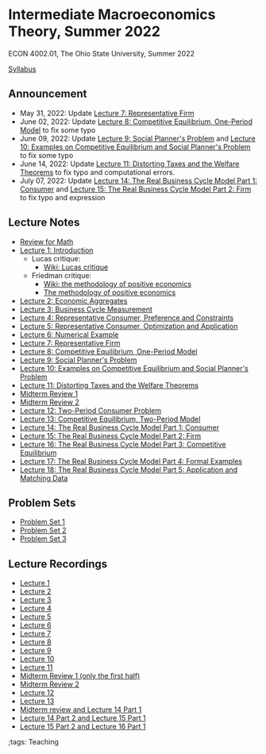# Intermediate Macroeconomics Theory, Summer 2022

ECON 4002.01, The Ohio State University, Summer 2022

[Syllabus](pdf/IntermediateMacroSummer2022/syllabus/Final/syllabus.pdf)

## Announcement

- May 31, 2022: Update [Lecture 7: Representative Firm](pdf/IntermediateMacroSummer2022/Lecture_07/Final/Lecture_07.pdf)
- June 02, 2022: Update [Lecture 8: Competitive Equilibrium, One-Period Model](pdf/IntermediateMacroSummer2022/Lecture_08/Final/Lecture_08.pdf) to fix some typo
- June 09, 2022: Update
    [Lecture 9: Social Planner's Problem](pdf/IntermediateMacroSummer2022/Lecture_09/Final/Lecture_09.pdf)
    and
    [Lecture 10: Examples on Competitive Equilibrium and Social Planner's Problem](pdf/IntermediateMacroSummer2022/Lecture_10/Final/Lecture_10.pdf)
    to fix some typo
- June 14, 2022: Update
    [Lecture 11: Distorting Taxes and the Welfare Theorems](pdf/IntermediateMacroSummer2022/Lecture_11/Final/Lecture_11.pdf)
    to fix typo and computational errors.
- July 07, 2022: Update [Lecture 14: The Real Business Cycle Model Part 1: Consumer](pdf/IntermediateMacroSummer2022/Lecture_14/Final/Lecture_14.pdf) and [Lecture 15: The Real Business Cycle Model Part 2: Firm](pdf/IntermediateMacroSummer2022/Lecture_15/Final/Lecture_15.pdf) to fix typo and expression

## Lecture Notes

- [Review for Math](pdf/IntermediateMacroSummer2022/math/Final/math.pdf)
- [Lecture 1: Introduction](pdf/IntermediateMacroSummer2022/Lecture_01/Final/Lecture_01.pdf)
    - Lucas critique:
        - [Wiki: Lucas critique](https://en.wikipedia.org/wiki/Lucas_critique)
    - Friedman critique:
        - [Wiki: the methodology of positive economics](https://en.wikipedia.org/wiki/Essays_in_Positive_Economics#The_Methodology_of_Positive_Economics)
        - [The methodology of positive economics](https://books.google.com/books?hl=en&lr=&id=NqNGaJBahWoC&oi=fnd&pg=PA180&dq=The+Methodology+of+Positive+Economics&ots=gLKnEx_kWX&sig=nWfE1bFegyceirvT_tWEEJzJtoU#v=onepage&q=The%20Methodology%20of%20Positive%20Economics&f=false)
- [Lecture 2: Economic Aggregates](pdf/IntermediateMacroSummer2022/Lecture_02/Final/Lecture_02.pdf)
- [Lecture 3: Business Cycle Measurement](pdf/IntermediateMacroSummer2022/Lecture_03/Final/Lecture_03.pdf)
- [Lecture 4: Representative Consumer, Preference and Constraints](pdf/IntermediateMacroSummer2022/Lecture_04/Final/Lecture_04.pdf)
- [Lecture 5: Representative Consumer, Optimization and Application](pdf/IntermediateMacroSummer2022/Lecture_05/Final/Lecture_05.pdf)
- [Lecture 6: Numerical Example](pdf/IntermediateMacroSummer2022/Lecture_06/Final/Lecture_06.pdf)
- [Lecture 7: Representative Firm](pdf/IntermediateMacroSummer2022/Lecture_07/Final/Lecture_07.pdf)
- [Lecture 8: Competitive Equilibrium, One-Period Model](pdf/IntermediateMacroSummer2022/Lecture_08/Final/Lecture_08.pdf)
- [Lecture 9: Social Planner's Problem](pdf/IntermediateMacroSummer2022/Lecture_09/Final/Lecture_09.pdf)
- [Lecture 10: Examples on Competitive Equilibrium and Social Planner's Problem](pdf/IntermediateMacroSummer2022/Lecture_10/Final/Lecture_10.pdf)
- [Lecture 11: Distorting Taxes and the Welfare Theorems](pdf/IntermediateMacroSummer2022/Lecture_11/Final/Lecture_11.pdf)
- [Midterm Review 1](pdf/IntermediateMacroSummer2022/midtermReview_1.pdf)
- [Midterm Review 2](pdf/IntermediateMacroSummer2022/midtermReview_2.pdf)
- [Lecture 12: Two-Period Consumer Problem](pdf/IntermediateMacroSummer2022/Lecture_12/Final/Lecture_12.pdf)
- [Lecture 13: Competitive Equilibrium, Two-Period Model](pdf/IntermediateMacroSummer2022/Lecture_13/Final/Lecture_13.pdf)
- [Lecture 14: The Real Business Cycle Model Part 1: Consumer](pdf/IntermediateMacroSummer2022/Lecture_14/Final/Lecture_14.pdf)
- [Lecture 15: The Real Business Cycle Model Part 2: Firm](pdf/IntermediateMacroSummer2022/Lecture_15/Final/Lecture_15.pdf)
- [Lecture 16: The Real Business Cycle Model Part 3: Competitive Equilibrium](pdf/IntermediateMacroSummer2022/Lecture_16/Final/Lecture_16.pdf)
- [Lecture 17: The Real Business Cycle Model Part 4: Formal Examples](pdf/IntermediateMacroSummer2022/Lecture_17/Final/Lecture_17.pdf)
- [Lecture 18: The Real Business Cycle Model Part 5: Application and Matching Data](pdf/IntermediateMacroSummer2022/Lecture_18/Final/Lecture_18.pdf)

## Problem Sets

- [Problem Set 1](pdf/IntermediateMacroSummer2022/ProblemSet1/ProblemSet_01_v01.pdf)
- [Problem Set 2](pdf/IntermediateMacroSummer2022/ProblemSet2/Final/ProblemSet2.pdf)
- [Problem Set 3](pdf/IntermediateMacroSummer2022/ProblemSet3/Final/ProblemSet3.pdf)

## Lecture Recordings

- [Lecture 1](https://osu.zoom.us/rec/share/BEP6kfx9xMyke-tIZ58-VOanFmQnFRRAa9nvriGtCB-Md1dgCH4mH4QZhj4cWAjN.2gx4wG3jDn3M2DfI)
- [Lecture 2](https://osu.zoom.us/rec/share/ihGSK3P59OAK5wYvrwoFDtD1L5A-qidlR3WDvwtDTuWJjrvZSrpkMXhDHyl98lyB.qttHeFr0eKe9UDcu)
- [Lecture 3](https://osu.zoom.us/rec/share/tEU52uNERCt64gxFN3pw4sTPyDGV09t54zmF9cbg_D942-uBCn3Vi61_JkT2jb3l.8bWJmCcYv6NT-CRT)
- [Lecture 4](https://osu.zoom.us/rec/share/KFOrV4cEDZOhhp3wSxVn8LSck4ecqyd1z69fYN_Gt3ZbdiPSzqqgK6XBh134nFzH.V16MrWh-4C-_p5Av)
- [Lecture 5](https://osu.zoom.us/rec/share/3YuPvG9jsJcQ1ojMYMDod30F-tq5Axychyj_2T1JXf8nJydJdx0CCfBF3bpfDoXo.v6RWkc7zkr5E0aJv)
- [Lecture 6](https://osu.zoom.us/rec/share/BtFrLorAuxC_uBkUoW9-ShAlaFGMdT8wlmXlPPeB4xab1k0v0-Io1kbIYsV5gUts.s7q4D52Z4e-jymO3)
- [Lecture 7](https://osu.zoom.us/rec/share/LULqygZIzSGlzk9fIzjtk9YBVvHpnS9mFVK7l69jjlgKCS6TzSt0lY7XYL8-AxXQ.gdhYyu1yioNObrQD)
- [Lecture 8](https://osu.zoom.us/rec/share/Hlhd8zaqLCgLoCCzthK7nBIcEvDCE820cJ7DHIPWFGTDQpwsNuE3Nqduyvj2NViJ.-9DGW4xuUWB_suFo)
- [Lecture 9](https://osu.zoom.us/rec/share/ASBWd3fppB5Zw9uBbEXSHYK8gSae4rZQSuZhYxpTK8YbQNQqIE9aufec3j9atVw.ufgwIFDzzcN123kC)
- [Lecture 10](https://osu.zoom.us/rec/share/k97SRXU7LB3HYGGkakWjwf9LkuQ54eJSqa5-PdxNgBdWrwTNWY2X2gh9AMoYa4nH.exvULwItuqbqXsky)
- [Lecture 11](https://osu.zoom.us/rec/share/j8rGNVU_LoQZlLwhxFVMPMIVqrPkgOi5IuEq5ddt295YHcclbBxzEGoagfzC25Hj.V1xBEQ4F3iltaCpf)
- [Midterm Review 1 (only the first half)](https://osu.zoom.us/rec/share/RvigZa2Rqro1ppRmrnpbaI-NTjYidMb1O4NKYwlwG6XbS8ktGnxDmwNjz08l47sd.kMMFOVMdSKvhwJ_t)
- [Midterm Review 2](https://osu.zoom.us/rec/share/kXrl0WkGj2idkmyH0a8ny_XFvws6pH_tE65Gb0KDC_8ipmGH54Y46o3uJwGzbFxw.3X5O1Q9q7-72hrGu)
- [Lecture 12](https://osu.zoom.us/rec/share/pwF2JkjHofI42UVN__mC3bqegkS5Ww6i4hrDxmdl2LsAT7mafAgrYxPI_99qSX88.8UomzKRymwcQ7hAd)
- [Lecture 13](https://osu.zoom.us/rec/share/7Z9jYKdolm2-RO3-8LIuWRITXHnyA6oOQP4bYz-VguulVvVNwrFTUQcDvPOzsjs2.Y8IKEn07Aeo3Bz--)
- [Midterm review and Lecture 14 Part 1](https://osu.zoom.us/rec/share/RN-EQV4qTB8_6F3HmwHU6A5etK1U-8MMdXTqEHEphoI7eq5W58MijEYVO6wEPlqf.o_Zu9jiVJUQV5cKG)
- [Lecture 14 Part 2 and Lecture 15 Part 1](https://osu.zoom.us/rec/share/fy4x4hifWSTGtKSRT497pkKcvxZlEZCDDSPBDjWFdLSa6ynl40My7BbzDuPCI9CA.HnWrgpPiw5eXC24I)
- [Lecture 15 Part 2 and Lecture 16 Part 1](https://osu.zoom.us/rec/share/aoRH6BqoZOQFD-PdHWQSpOtZ1lKAAd2wQFzavhtElqN6Tccejp_Pw9a5ejhy-91K.AoqiIivVJfLN1JGt)

;tags: Teaching
